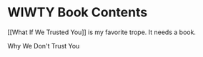# WIWTY Book Contents

[[What If We Trusted You]] is my favorite trope. It needs a book. 

Why We Don't Trust You  
